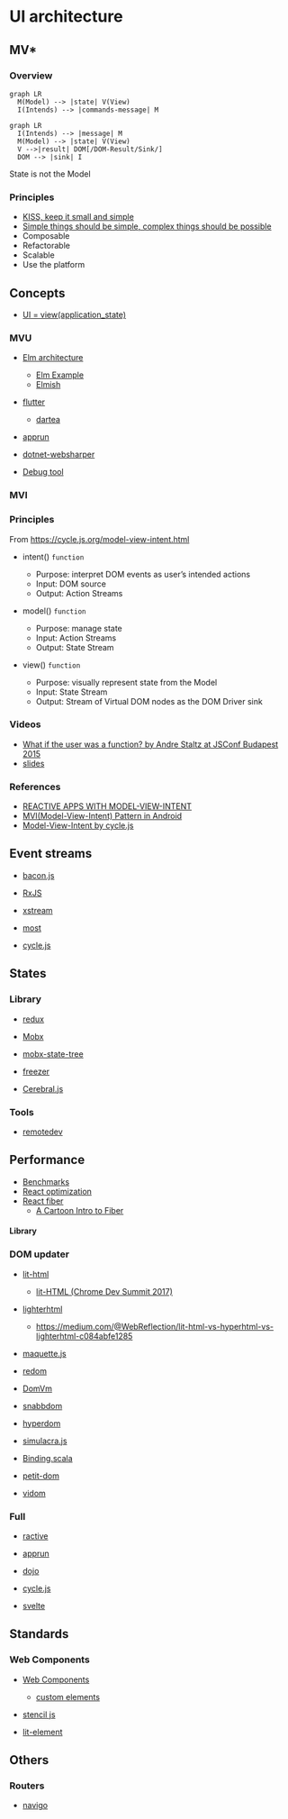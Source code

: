 # UI architecture


## MV*

### Overview

```mermaid
graph LR
  M(Model) --> |state| V(View)
  I(Intends) --> |commands-message| M

```

```mermaid
graph LR
  I(Intends) --> |message| M
  M(Model) --> |state| V(View)
  V -->|result| DOM[/DOM-Result/Sink/]
  DOM --> |sink| I

```

State is not the Model

### Principles
  - [KISS, keep it small and simple](https://www.wikiwand.com/en/KISS_principle)
  - [Simple things should be simple, complex things should be possible](https://www.wikiwand.com/en/Alan_Kay)
  - Composable
  - Refactorable
  - Scalable
  - Use the platform

## Concepts

- [UI = view(application_state)](https://medium.com/@mweststrate/pure-rendering-in-the-light-of-time-and-state-4b537d8d40b1)


### MVU

 - [Elm architecture](https://guide.elm-lang.org/architecture/)
     - [Elm Example](https://software.garden/day-5.html)
     - [Elmish](https://elmish.github.io/elmish/)

 - [flutter](https://medium.com/flutter-community/flutter-and-dartea-create-mobile-application-with-pleasure-c1866ff2b4d4)
     - [dartea](https://github.com/p69/dartea)
 - [apprun](https://github.com/yysun/apprun)
 - [dotnet-websharper](https://github.com/dotnet-websharper/mvu)
 - [Debug tool](https://github.com/zalmoxisus/remotedev)
 
 
### MVI

### Principles

From https://cycle.js.org/model-view-intent.html

- intent() `function`
  - Purpose: interpret DOM events as user’s intended actions
  - Input: DOM source
  - Output: Action Streams

- model() `function`
  - Purpose: manage state
  - Input: Action Streams
  - Output: State Stream

- view() `function`
  - Purpose: visually represent state from the Model
  - Input: State Stream
  - Output: Stream of Virtual DOM nodes as the DOM Driver sink

### Videos
  - [What if the user was a function? by Andre Staltz at JSConf Budapest 2015](https://www.youtube.com/watch?v=1zj7M1LnJV4)
   - [slides](https://speakerdeck.com/staltz/what-if-the-user-was-a-function)

### References
   - [REACTIVE APPS WITH MODEL-VIEW-INTENT](http://hannesdorfmann.com/android/mosby3-mvi-1)
   - [MVI(Model-View-Intent) Pattern in Android](https://medium.com/code-yoga/mvi-model-view-intent-pattern-in-android-98c143d1ee7c)
   - [Model-View-Intent by cycle.js](https://cycle.js.org/model-view-intent.html)

## Event streams

  - [bacon.js](https://baconjs.github.io/)
  - [RxJS](https://github.com/ReactiveX/RxJS)
  - [xstream](http://staltz.github.io/xstream/)
  - [most](https://github.com/cujojs/most/)

  - [cycle.js](https://cycle.js.org/)


## States

### Library

  - [redux](https://redux.js.org/)

  - [Mobx](https://mobx.js.org/README.html)

  - [mobx-state-tree](https://mobx-state-tree.js.org/intro/philosophy)

  - [freezer](https://github.com/arqex/freezer)

  - [Cerebral.js](https://cerebraljs.com/)

### Tools

  - [remotedev](https://github.com/zalmoxisus/remotedev)


## Performance

- [Benchmarks](https://stefankrause.net/js-frameworks-benchmark8/table.html)
- [React optimization](https://medium.com/@paularmstrong/twitter-lite-and-high-performance-react-progressive-web-apps-at-scale-d28a00e780a3)
- [React fiber](https://github.com/acdlite/react-fiber-architecture)
  - [A Cartoon Intro to Fiber ](https://www.youtube.com/watch?v=ZCuYPiUIONs)


#### Library

### DOM updater

- [lit-html](https://github.com/Polymer/lit-html)
    - [lit-HTML (Chrome Dev Summit 2017)](https://www.youtube.com/watch?v=Io6JjgckHbg)

- [lighterhtml](https://github.com/WebReflection/lighterhtml)
    - https://medium.com/@WebReflection/lit-html-vs-hyperhtml-vs-lighterhtml-c084abfe1285

- [maquette.js](https://maquettejs.org/)

- [redom](https://redom.js.org/)

- [DomVm](https://github.com/domvm/domvm)

- [snabbdom](https://github.com/snabbdom/snabbdom)

- [hyperdom](https://hyperdom.org/#/)

- [simulacra.js](https://simulacra.js.org/)

- [Binding.scala](https://github.com/ThoughtWorksInc/Binding.scala)

- [petit-dom](https://github.com/yelouafi/petit-dom)

- [vidom](https://github.com/dfilatov/vidom)

### Full

 - [ractive](https://github.com/ractivejs/ractive)
 
 - [apprun](https://github.com/yysun/apprun)
 
 - [dojo](https://dojo.io/)

- [cycle.js](https://cycle.js.org/)
 
 - [svelte](https://github.com/sveltejs/svelte)


## Standards

### Web Components

- [Web Components](https://developer.mozilla.org/en-US/docs/Web/Web_Components)
    - [custom elements](https://www.html5rocks.com/en/tutorials/webcomponents/customelements/)

- [stencil js](https://stenciljs.com/)

- [lit-element](https://lit-element.polymer-project.org/)


## Others

### Routers

- [navigo](https://github.com/krasimir/navigo)
